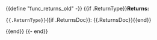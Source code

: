 {{define "func_returns_old" -}}
{{if .ReturnType}}**Returns:**

`{{.ReturnType}}`{{if .ReturnsDoc}}: {{.ReturnsDoc}}{{end}}

{{end}}
{{- end}}
